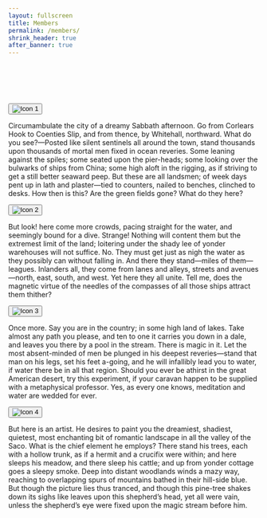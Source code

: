 ```yaml
---
layout: fullscreen
title: Members
permalink: /members/
shrink_header: true
after_banner: true
---
```


<div style="height: 5rem;"></div>

<div class="icon-grid">
  <div class="icon-item">
    <button class="icon-toggle">
      <img src="{{ site.baseurl }}/assets/icons/icon1_oval.jpg" alt="Icon 1" />
    </button>
    <div class="icon-dropdown">
      <p>Circumambulate the city of a dreamy Sabbath afternoon. Go from Corlears Hook to Coenties Slip, and from thence, by Whitehall, northward. What do you see?—Posted like silent sentinels all around the town, stand thousands upon thousands of mortal men fixed in ocean reveries. Some leaning against the spiles; some seated upon the pier-heads; some looking over the bulwarks of ships from China; some high aloft in the rigging, as if striving to get a still better seaward peep. But these are all landsmen; of week days pent up in lath and plaster—tied to counters, nailed to benches, clinched to desks. How then is this? Are the green fields gone? What do they here?</p>
    </div>
  </div>

  <div class="icon-item">
    <button class="icon-toggle">
      <img src="{{ site.baseurl }}/assets/icons/icon2_oval.jpg" alt="Icon 2" />
    </button>
    <div class="icon-dropdown">
      <p>But look! here come more crowds, pacing straight for the water, and seemingly bound for a dive. Strange! Nothing will content them but the extremest limit of the land; loitering under the shady lee of yonder warehouses will not suffice. No. They must get just as nigh the water as they possibly can without falling in. And there they stand—miles of them—leagues. Inlanders all, they come from lanes and alleys, streets and avenues—north, east, south, and west. Yet here they all unite. Tell me, does the magnetic virtue of the needles of the compasses of all those ships attract them thither?</p>
    </div>
  </div>

  <div class="icon-item">
    <button class="icon-toggle">
      <img src="{{ site.baseurl }}/assets/icons/icon3_oval.jpg" alt="Icon 3" />
    </button>
    <div class="icon-dropdown">
      <p>Once more. Say you are in the country; in some high land of lakes. Take almost any path you please, and ten to one it carries you down in a dale, and leaves you there by a pool in the stream. There is magic in it. Let the most absent-minded of men be plunged in his deepest reveries—stand that man on his legs, set his feet a-going, and he will infallibly lead you to water, if water there be in all that region. Should you ever be athirst in the great American desert, try this experiment, if your caravan happen to be supplied with a metaphysical professor. Yes, as every one knows, meditation and water are wedded for ever.</p>
    </div>
  </div>

  <div class="icon-item">
    <button class="icon-toggle">
      <img src="{{ site.baseurl }}/assets/icons/icon4_oval.jpg" alt="Icon 4" />
    </button>
    <div class="icon-dropdown">
      <p>But here is an artist. He desires to paint you the dreamiest, shadiest, quietest, most enchanting bit of romantic landscape in all the valley of the Saco. What is the chief element he employs? There stand his trees, each with a hollow trunk, as if a hermit and a crucifix were within; and here sleeps his meadow, and there sleep his cattle; and up from yonder cottage goes a sleepy smoke. Deep into distant woodlands winds a mazy way, reaching to overlapping spurs of mountains bathed in their hill-side blue. But though the picture lies thus tranced, and though this pine-tree shakes down its sighs like leaves upon this shepherd’s head, yet all were vain, unless the shepherd’s eye were fixed upon the magic stream before him.</p>
    </div>
  </div>
</div>
